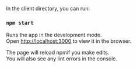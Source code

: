 In the client directory, you can run:

### `npm start`

Runs the app in the development mode.<br />
Open [http://localhost:3000](http://localhost:3000) to view it in the browser.

The page will reload npmif you make edits.<br />
You will also see any lint errors in the console.

